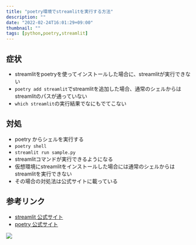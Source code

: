 ```yaml
---
title: "poetry環境でstreamlitを実行する方法"
description: ""
date: "2022-02-24T16:01:29+09:00"
thumbnail: ""
tags: [python,poetry,streamlit]
---
```

## 症状
- streamlitをpoetryを使ってインストールした場合に、streamlitが実行できない
- ```poetry add streamlit```でstreamlitを追加した場合、通常のシェルからはstreamlitのパスが通っていない
- ```which streamlit```の実行結果でなにもでてこない 

## 対処
- poetry からシェルを実行する
- ```poetry shell```
- ```streamlit run sample.py```
- streamlitコマンドが実行できるようになる
- 仮想環境にstreamlitをインストールした場合には通常のシェルからはstreamlitを実行できない
- その場合の対処法は公式サイトに載っている


## 参考リンク
- [streamlit 公式サイト](https://streamlit.io/)
- [poetry 公式サイト](https://python-poetry.org/)


<script language="javascript" src="//ad.jp.ap.valuecommerce.com/servlet/jsbanner?sid=3639942&pid=887928593"></script><noscript><a href="//ck.jp.ap.valuecommerce.com/servlet/referral?sid=3639942&pid=887928593" rel="nofollow"><img src="//ad.jp.ap.valuecommerce.com/servlet/gifbanner?sid=3639942&pid=887928593" border="0"></a></noscript>